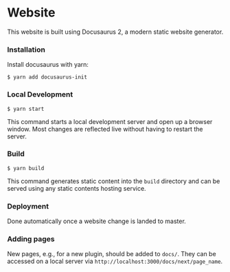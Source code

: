 # Website

This website is built using Docusaurus 2, a modern static website generator.

### Installation

Install docusaurus with yarn:
```
$ yarn add docusaurus-init
```

### Local Development

```
$ yarn start
```

This command starts a local development server and open up a browser window. Most changes are reflected live without having to restart the server.

### Build

```
$ yarn build
```

This command generates static content into the `build` directory and can be served using any static contents hosting service.

### Deployment

Done automatically once a website change is landed to master.


### Adding pages

New pages, e.g., for a new plugin, should be added to `docs/`. They can be accessed on a local server via `http://localhost:3000/docs/next/page_name`.
